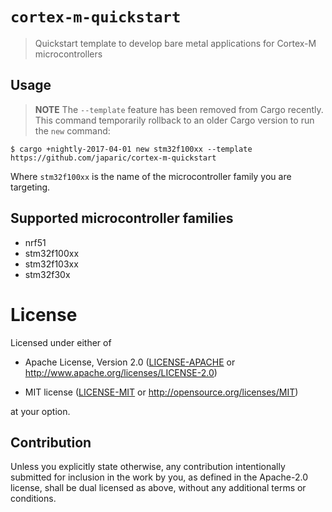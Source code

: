 # `cortex-m-quickstart`

> Quickstart template to develop bare metal applications for Cortex-M
> microcontrollers

## Usage

> **NOTE** The `--template` feature has been removed from Cargo recently. This
> command temporarily rollback to an older Cargo version to run the `new`
> command:

```
$ cargo +nightly-2017-04-01 new stm32f100xx --template https://github.com/japaric/cortex-m-quickstart
```

Where `stm32f100xx` is the name of the microcontroller family you are
targeting.

## Supported microcontroller families

- nrf51
- stm32f100xx
- stm32f103xx
- stm32f30x

# License

Licensed under either of

- Apache License, Version 2.0 ([LICENSE-APACHE](LICENSE-APACHE) or
  http://www.apache.org/licenses/LICENSE-2.0)

- MIT license ([LICENSE-MIT](LICENSE-MIT) or http://opensource.org/licenses/MIT)

at your option.

## Contribution

Unless you explicitly state otherwise, any contribution intentionally submitted
for inclusion in the work by you, as defined in the Apache-2.0 license, shall be
dual licensed as above, without any additional terms or conditions.
